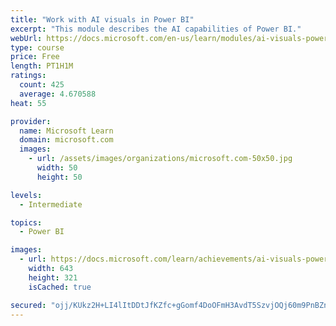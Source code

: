 ```yaml
---
title: "Work with AI visuals in Power BI"
excerpt: "This module describes the AI capabilities of Power BI."
webUrl: https://docs.microsoft.com/en-us/learn/modules/ai-visuals-power-bi/
type: course
price: Free
length: PT1H1M
ratings:
  count: 425
  average: 4.670588
heat: 55

provider:
  name: Microsoft Learn
  domain: microsoft.com
  images:
    - url: /assets/images/organizations/microsoft.com-50x50.jpg
      width: 50
      height: 50

levels:
  - Intermediate

topics:
  - Power BI

images:
  - url: https://docs.microsoft.com/learn/achievements/ai-visuals-power-bi-social.png
    width: 643
    height: 321
    isCached: true

secured: "ojj/KUkz2H+LI4lItDDtJfKZfc+gGomf4DoOFmH3AvdT5SzvjOQj60m9PnBZnJKJNvQyWTYsuZFDmImuxjFWKoMTnPBAJbQArZGSjSKl2lgJcrFdJADxbK61ME6XFWPyFqZbOGcv671msOoAEKEW8Vo55UoRaw0dwZlCpyCDUgwFfcwF+vh5iduNrSdptwqla8XjbSk7meP75n0mhUKG21jAVpEIbqYNpQkz8ARroB82ZAD+MTR846cNGqHMCQ4pr7YQh5OAGzT8Op9E+U+KUe0I9RSHlUncq+hoQBFBsHVtlfR2bj2FpCWIi9iGQ7QqV3lqwPqFFeOTHAOclmQltIgPQec5kNEU7DzsbkfFvhmY0RnsbOvg9OncmBzxX+fUrnKz817j2m5cqxeNe2FuEZu/KU3wRDNnsGPy/BJOhjs=;x7znaQwMsVKqkpygRD3QBQ=="
---
```


